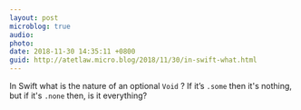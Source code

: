 ```yaml
---
layout: post
microblog: true
audio: 
photo: 
date: 2018-11-30 14:35:11 +0800
guid: http://atetlaw.micro.blog/2018/11/30/in-swift-what.html
---
```

In Swift what is the nature of an optional `Void` ? If it’s `.some` then it's nothing, but if it's `.none` then, is it everything?
